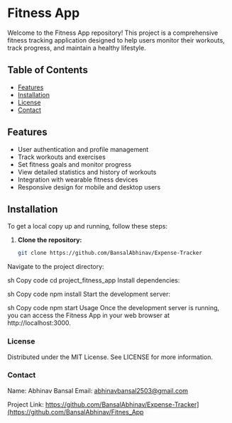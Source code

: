 # Fitness App

Welcome to the Fitness App repository! This project is a comprehensive fitness tracking application designed to help users monitor their workouts, track progress, and maintain a healthy lifestyle.

## Table of Contents

- [Features](#features)
- [Installation](#installation)
- [License](#license)
- [Contact](#contact)

## Features

- User authentication and profile management
- Track workouts and exercises
- Set fitness goals and monitor progress
- View detailed statistics and history of workouts
- Integration with wearable fitness devices
- Responsive design for mobile and desktop users


## Installation

To get a local copy up and running, follow these steps:

1. **Clone the repository:**
   ```sh
   git clone https://github.com/BansalAbhinav/Expense-Tracker
Navigate to the project directory:

sh
Copy code
cd project_fitness_app
Install dependencies:

sh
Copy code
npm install
Start the development server:

sh
Copy code
npm start
Usage
Once the development server is running, you can access the Fitness App in your web browser at http://localhost:3000.


### License
Distributed under the MIT License. See LICENSE for more information.

### Contact
Name: Abhinav Bansal Email: abhinavbansal2503@gmail.com

Project Link: https://github.com/BansalAbhinav/Expense-Tracker](https://github.com/BansalAbhinav/Fitnes_App
